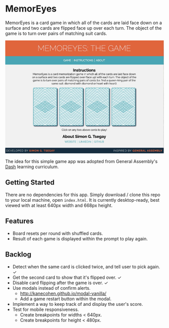 # MemorEyes

MemorEyes is a card game in which all of the cards are laid face down on a surface and two cards are flipped face up over each turn. The object of the game is to turn over pairs of matching suit cards.

![MemorEyes](./images/memor-eyes.jpg)

The idea for this simple game app was adopted from General Assembly's [Dash](https://dash.generalassemb.ly/) learning curriculum.

## Getting Started

There are no dependencies for this app. Simply download / clone this repo to your local machine, open `index.html`. It is currently desktop-ready, best viewed with at least 640px width and 668px height.

## Features

* Board resets per round with shuffled cards.
* Result of each game is displayed within the prompt to play again.

## Backlog

* Detect when the same card is clicked twice, and tell user to pick again. ✓
* Get the second card to show that it's flipped over. ✓
* Disable card flipping after the game is over. ✓
* Use modals instead of confirm alerts.
  * http://kanecohen.github.io/modal-vanilla/
  * Add a game restart button within the modal.
* Implement a way to keep track of and display the user's score.
* Test for mobile responsiveness.
  * Create breakpoints for widths < 640px.
  * Create breakpoints for height < 480px.